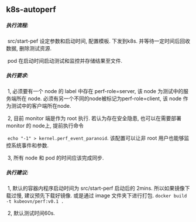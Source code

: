 ## k8s-autoperf

##### 执行流程:

​		src/start-pef 设定参数和启动时间, 配置模板. 下发到k8s. 并等待一定时间后回收数据, 删除测试资源. 

​		pod 在启动时间启动测试和监控并存储结果至文件.



##### 执行要求:

​		1, 必须要有一个 node 的 label 中存在 perf-role=server, 该 node 为测试中的服务端所在 node. 必须有另一个不同的node被标记为perf-role=client, 该 node 作为测试中的客户端所在node. 

​		2, 目前 monitor 端是作为 root 执行. 若认为存在安全隐患, 也可以在需要部署 monitor 的 node上, 提前执行命令 

​			`echo "-1" > kernel.perf_event_paranoid`. 该配置可以让非 root 用户也能够监控系统事件和参数.

​		3, 所有 node 和 pod 的时间应该完成同步.



##### 执行建议:

​		1, 默认的容器内程序启动时间为 src/start-perf 启动后的 2mins. 所以如果镜像下载过慢, 建议预先下载好镜像. 或是通过 image 文件夹下进行打包. `docker build -t kubeovn/perf:v0.1 .`	

​		2, 默认测试时间60s.

